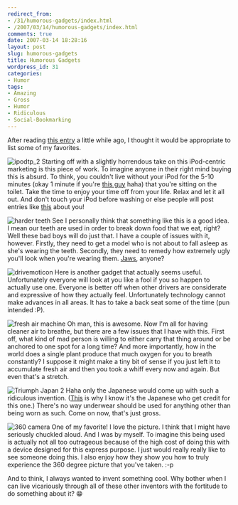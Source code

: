 ```yaml
---
redirect_from:
- /31/humorous-gadgets/index.html
- /2007/03/14/humorous-gadgets/index.html
comments: true
date: 2007-03-14 18:28:16
layout: post
slug: humorous-gadgets
title: Humorous Gadgets
wordpress_id: 31
categories:
- Humor
tags:
- Amazing
- Gross
- Humor
- Ridiculous
- Social-Bookmarking
---
```


After reading [this entry](http://www.techeblog.com/index.php/tech-gadget/top-10-funniest-gadgets) a little while ago, I thought it would be appropriate to list some of my favorites.




![ipodtp_2](http://farm1.static.flickr.com/172/420716497_3166567d7c_o.jpg)
Starting off with a slightly horrendous take on this iPod-centric marketing is this piece of work. To imagine anyone in their right mind buying this is absurd. To think, you couldn't live without your iPod for the 5-10 minutes (okay 1 minute if you're [this guy](http://www.xanga.com/fonghwang) haha) that you're sitting on the toilet. Take the time to enjoy your time off from your life. Relax and let it all out. And don't touch your iPod before washing or else people will post entries like [this](http://www.goingthewongway.com/2007/03/07/a-scary-thought/) about you!



![harder teeth](http://farm1.static.flickr.com/184/420716505_f45089498b_o.jpg)
See I personally think that something like this is a good idea. I mean our teeth are used in order to break down food that we eat, right? Well these bad boys will do just that. I have a couple of issues with it, however. Firstly, they need to get a model who is not about to fall asleep as she's wearing the teeth. Secondly, they need to remedy how extremely ugly you'll look when you're wearing them. [Jaws](http://en.wikipedia.org/wiki/Jaws_%28James_Bond%29), anyone?



![drivemoticon](http://farm1.static.flickr.com/184/420716495_b0438c971d_o.jpg)
Here is another gadget that actually seems useful. Unfortunately everyone will look at you like a fool if you so happen to actually use one. Everyone is better off when other drivers are considerate and expressive of how they actually feel. Unfortunately technology cannot make advances in all areas. It has to take a back seat some of the time (pun intended :P).



![fresh air machine](http://farm1.static.flickr.com/128/420716507_6a407be63b_o.jpg)
Oh man, this is awesome. Now I'm all for having cleaner air to breathe, but there are a few issues that I have with this. First off, what kind of mad person is willing to either carry that thing around or be anchored to one spot for a long time? And more importantly, how in the world does a single plant produce that much oxygen for you to breath constantly? I suppose it might make a tiny bit of sense if you just left it to accumulate fresh air and then you took a whiff every now and again. But even that's a stretch.



![Triumph Japan 2](http://farm1.static.flickr.com/173/421254893_c86d19fdb2_o.jpg)
Haha only the Japanese would come up with such a ridiculous invention. ([This](http://www.triumphjapan.com/release/unique/2006110700166.html) is why I know it's the Japanese who get credit for this one.) There's no way underwear should be used for anything other than being worn as such. Come on now, that's just gross.



![360 camera](http://farm1.static.flickr.com/177/420716502_8fafc806f5_o.jpg)
One of my favorite! I love the picture. I think that I might have seriously chuckled aloud. And I was by myself. To imagine this being used is actually not all too outrageous because of the high cost of doing this with a device designed for this express purpose. I just would really really like to see someone doing this. I also enjoy how they show you how to truly experience the 360 degree picture that you've taken. :-p



And to think, I always wanted to invent something cool. Why bother when I can live vicariously through all of these other inventors with the fortitude to do something about it?
:grin:
